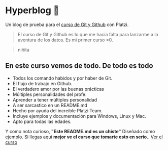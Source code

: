 # Hyperblog 📒
Un blog de prueba para el [curso de Git y Github](https://platzi.com/clases/git-github/ "curso de git y git hub") con Platzi.
>El curso de Git y Github es lo que me hacía falta para lanzarme a la aventura de los datos. Es mi primer curso =0.

>niñita

## En este curso vemos de todo. De todo es todo

- Todos los comando habidos y por haber de Git.
- El flujo de trabajo en Github.
- El verdadero amor por las buenas prácticas
- Múltiples personalidades del profe.
- Aprender a tener múltiples personalidad
- A ser sarcastico en un README.md
- Hecho por ayuda del increible Platzi Team.
- Incluye ejemplos y documentación para Windows, Linux y Mac.
- Apto para todas las edades. 

Y como nota curioso, **"Este README.md es un chiste"** Diseñado como ejemplo. Si llegas aquí **mejor ve el curso que tomarte esto en serio.**. [Ver el curso  ](https://platzi.com/clases/git-github/ "Ver el curso  ")
